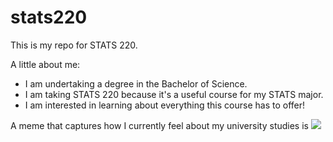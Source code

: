 # stats220

This is my repo for STATS 220. 

A little about me:

- I am undertaking a degree in the Bachelor of Science.
- I am taking STATS 220 because it's a useful course for my STATS major.
- I am interested in learning about everything this course has to offer!

A meme that captures how I currently feel about my university studies is ![](https://c.tenor.com/5MVQBZRnJwUAAAAd/tenor.gif)
